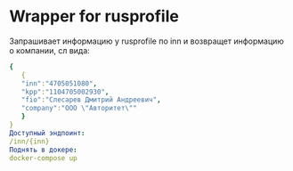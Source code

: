 # Wrapper for rusprofile

Запрашивает информацию у rusprofile по inn и возвращет информацию о компании, сл вида:
```yaml
{
   {
   "inn":"4705051080",
   "kpp":"1104705002930",
   "fio":"Слесарев Дмитрий Андреевич",
   "company":"ООО \"Авторитет\""
   }
}
Доступный эндпоинт:
/inn/{inn}
Поднять в докере:
docker-compose up
